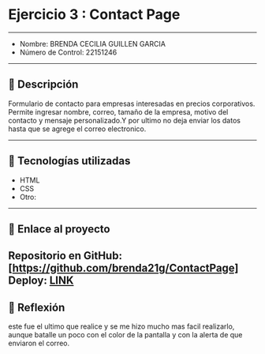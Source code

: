 # Ejercicio 3 : Contact Page

---

- Nombre: BRENDA CECILIA GUILLEN GARCIA 
- Número de Control: 22151246

---

## 📌 Descripción
Formulario de contacto para empresas interesadas en precios corporativos. Permite ingresar nombre, correo, tamaño de la empresa, motivo del contacto y mensaje personalizado.Y por ultimo no deja enviar los datos hasta que se agrege el correo electronico.


---

## 🚀 Tecnologías utilizadas
- HTML  
- CSS  
- Otro: 

---

## 🔗 Enlace al proyecto
Repositorio en GitHub: [https://github.com/brenda21g/ContactPage]  
Deploy: [LINK](https://brenda21g.github.io/ContactPagee/)
---

## 📝 Reflexión
este fue el ultimo que realice y se me hizo mucho mas facil realizarlo, aunque batalle un poco con el color de la pantalla y con la alerta de que enviaron el correo. 
